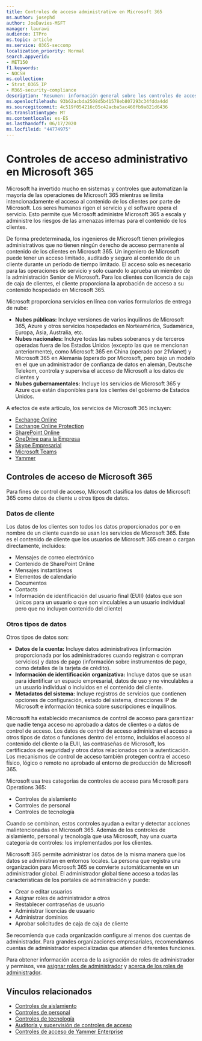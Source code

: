 ```yaml
---
title: Controles de acceso administrativo en Microsoft 365
ms.author: josephd
author: JoeDavies-MSFT
manager: laurawi
audience: ITPro
ms.topic: article
ms.service: O365-seccomp
localization_priority: Normal
search.appverid:
- MET150
f1.keywords:
- NOCSH
ms.collection:
- Strat_O365_IP
- M365-security-compliance
description: 'Resumen: información general sobre los controles de acceso administrativo y la categorización de datos de Microsoft 365.'
ms.openlocfilehash: 93b62acbda2508d5b41578eb807293c34fdda4dd
ms.sourcegitcommit: 4c519f054216c05c42acba5ac460fb9a821d6436
ms.translationtype: MT
ms.contentlocale: es-ES
ms.lasthandoff: 06/17/2020
ms.locfileid: "44774975"
---
```

# <a name="administrative-access-controls-in-microsoft-365"></a>Controles de acceso administrativo en Microsoft 365 

Microsoft ha invertido mucho en sistemas y controles que automatizan la mayoría de las operaciones de Microsoft 365 mientras se limita intencionadamente el acceso al contenido de los clientes por parte de Microsoft. Los seres humanos rigen el servicio y el software opera el servicio. Esto permite que Microsoft administre Microsoft 365 a escala y administre los riesgos de las amenazas internas para el contenido de los clientes.

De forma predeterminada, los ingenieros de Microsoft tienen privilegios administrativos que no tienen ningún derecho de acceso permanente al contenido de los clientes en Microsoft 365. Un ingeniero de Microsoft puede tener un acceso limitado, auditado y seguro al contenido de un cliente durante un período de tiempo limitado. El acceso solo es necesario para las operaciones de servicio y solo cuando lo aprueba un miembro de la administración Senior de Microsoft. Para los clientes con licencia de caja de caja de clientes, el cliente proporciona la aprobación de acceso a su contenido hospedado en Microsoft 365.

Microsoft proporciona servicios en línea con varios formularios de entrega de nube:

- **Nubes públicas:** Incluye versiones de varios inquilinos de Microsoft 365, Azure y otros servicios hospedados en Norteamérica, Sudamérica, Europa, Asia, Australia, etc.
- **Nubes nacionales:** Incluye todas las nubes soberanos y de terceros operadas fuera de los Estados Unidos (excepto las que se mencionan anteriormente), como Microsoft 365 en China (operado por 21Vianet) y Microsoft 365 en Alemania (operado por Microsoft, pero bajo un modelo en el que un administrador de confianza de datos en alemán, Deutsche Telekom, controla y supervisa el acceso de Microsoft a los datos de clientes y
- **Nubes gubernamentales:** Incluye los servicios de Microsoft 365 y Azure que están disponibles para los clientes del gobierno de Estados Unidos.

A efectos de este artículo, los servicios de Microsoft 365 incluyen:

- [Exchange Online](https://docs.microsoft.com/Exchange/exchange-online)
- [Exchange Online Protection](https://docs.microsoft.com/Office365/SecurityCompliance/eop/exchange-online-protection-overview)
- [SharePoint Online](https://docs.microsoft.com/sharepoint/sharepoint-online)
- [OneDrive para la Empresa](https://docs.microsoft.com/OneDrive/onedrive)
- [Skype Empresarial](https://docs.microsoft.com/SkypeForBusiness/skype-for-business-online)
- [Microsoft Teams](https://docs.microsoft.com/MicrosoftTeams/Teams-overview)
- [Yammer](https://docs.microsoft.com/yammer/yammer-landing-page)

## <a name="microsoft-365-access-controls"></a>Controles de acceso de Microsoft 365

Para fines de control de acceso, Microsoft clasifica los datos de Microsoft 365 como datos de cliente u otros tipos de datos.

### <a name="customer-data"></a>Datos de cliente

Los datos de los clientes son todos los datos proporcionados por o en nombre de un cliente cuando se usan los servicios de Microsoft 365. Este es el contenido de cliente que los usuarios de Microsoft 365 crean o cargan directamente, incluidos:

- Mensajes de correo electrónico
- Contenido de SharePoint Online
- Mensajes instantáneos
- Elementos de calendario
- Documentos
- Contacts
- Información de identificación del usuario final (EUII) (datos que son únicos para un usuario o que son vinculables a un usuario individual pero que no incluyen contenido del cliente)

### <a name="other-types-of-data"></a>Otros tipos de datos

Otros tipos de datos son:

- **Datos de la cuenta:** Incluye datos administrativos (información proporcionada por los administradores cuando registran o compran servicios) y datos de pago (información sobre instrumentos de pago, como detalles de la tarjeta de crédito).
- **Información de identificación organizativa:** Incluye datos que se usan para identificar un espacio empresarial, datos de uso y no vinculables a un usuario individual o incluidos en el contenido del cliente.
- **Metadatos del sistema:** Incluye registros de servicios que contienen opciones de configuración, estado del sistema, direcciones IP de Microsoft e información técnica sobre suscripciones e inquilinos.

Microsoft ha establecido mecanismos de control de acceso para garantizar que nadie tenga acceso no aprobado a datos de clientes o a datos de control de acceso. Los datos de control de acceso administran el acceso a otros tipos de datos o funciones dentro del entorno, incluidos el acceso al contenido del cliente o la EUII, las contraseñas de Microsoft, los certificados de seguridad y otros datos relacionados con la autenticación. Los mecanismos de control de acceso también protegen contra el acceso físico, lógico o remoto no aprobado al entorno de producción de Microsoft 365.

Microsoft usa tres categorías de controles de acceso para Microsoft para Operations 365:

- Controles de aislamiento
- Controles de personal
- Controles de tecnología

Cuando se combinan, estos controles ayudan a evitar y detectar acciones malintencionadas en Microsoft 365. Además de los controles de aislamiento, personal y tecnología que usa Microsoft, hay una cuarta categoría de controles: los implementados por los clientes.

Microsoft 365 permite administrar los datos de la misma manera que los datos se administran en entornos locales. La persona que registra una organización para Microsoft 365 se convierte automáticamente en un administrador global. El administrador global tiene acceso a todas las características de los portales de administración y puede:

- Crear o editar usuarios
- Asignar roles de administrador a otros
- Restablecer contraseñas de usuario
- Administrar licencias de usuario
- Administrar dominios
- Aprobar solicitudes de caja de caja de cliente

Se recomienda que cada organización configure al menos dos cuentas de administrador. Para grandes organizaciones empresariales, recomendamos cuentas de administrador especializadas que atienden diferentes funciones.

Para obtener información acerca de la asignación de roles de administrador y permisos, vea [asignar roles de administrador](https://docs.microsoft.com/microsoft-365/admin/add-users/assign-admin-roles) y [acerca de los roles de administrador](https://docs.microsoft.com/microsoft-365/admin/add-users/about-admin-roles).

## <a name="related-links"></a>Vínculos relacionados

- [Controles de aislamiento](office-365-isolation-controls.md)
- [Controles de personal](office-365-personnel-controls.md)
- [Controles de tecnología](office-365-technology-controls.md)
- [Auditoría y supervisión de controles de acceso](office-365-monitoring-and-auditing-access-controls.md)
- [Controles de acceso de Yammer Enterprise](office-365-yammer-enterprise-access-controls.md)